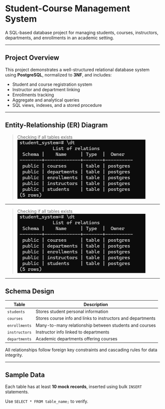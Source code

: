 # Student-Course Management System

A SQL-based database project for managing students, courses, instructors, departments, and enrollments in an academic setting.

---

## Project Overview

This project demonstrates a well-structured relational database system using **PostgreSQL**, normalized to **3NF**, and includes:
- Student and course registration system
- Instructor and department linking
- Enrollments tracking
- Aggregate and analytical queries
- SQL views, indexes, and a stored procedure

---

## Entity-Relationship (ER) Diagram

> Checking if all tables exists 
![ER Diagram](./diagrams/1.png)

---
> Checking if all tables exists 
![ER Diagram](./diagrams/1.png)
---

## Schema Design

| Table         | Description                                |
|---------------|--------------------------------------------|
| `students`    | Stores student personal information        |
| `courses`     | Stores course info and links to instructors and departments |
| `enrollments` | Many-to-many relationship between students and courses |
| `instructors` | Instructor info linked to departments      |
| `departments` | Academic departments offering courses      |

All relationships follow foreign key constraints and cascading rules for data integrity.

---

## Sample Data

Each table has at least **10 mock records**, inserted using bulk `INSERT` statements.

Use `SELECT * FROM table_name;` to verify.

